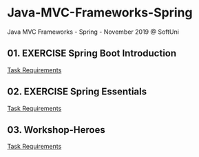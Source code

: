 # Java-MVC-Frameworks-Spring
Java MVC Frameworks - Spring  - November 2019 @ SoftUni

## 01. EXERCISE Spring Boot Introduction
[Task Requirements](././01_EXERCISE_Spring_Boot_Introduction/docs/Readme.pdf)

## 02. EXERCISE Spring Essentials
[Task Requirements](././02_EXERCISE_Spring_Essentials/docs/Readme.pdf)

## 03. Workshop-Heroes
[Task Requirements](././03_Workshop-Heroes/docs/03.Java-MVC-Framework-Workshop-1.pdf)
